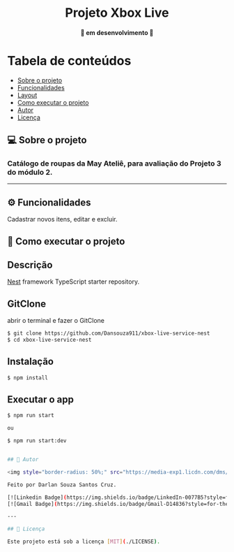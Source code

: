 <h1 align="center">
   Projeto Xbox Live 
</h1>

<h4 align="center">
	🚧  em desenvolvimento  🚧
</h4>

# Tabela de conteúdos

<!--ts-->

- [Sobre o projeto](#-sobre-o-projeto)
- [Funcionalidades](#-funcionalidades)
- [Layout](#-layout)
- [Como executar o projeto](#-como-executar-o-projeto)
- [Autor](#-autor)
- [Licença](#-licença)
<!--te-->

## 💻 Sobre o projeto

<h3> Catálogo de roupas da May Ateliê, para avaliação do Projeto 3 do módulo 2.

---

## ⚙ Funcionalidades

<p>
  Cadastrar novos itens, editar e excluir. 
  </p>

## 🚀 Como executar o projeto

## Descrição

[Nest](https://github.com/nestjs/nest) framework TypeScript starter repository.

## GitClone

abrir o terminal e fazer o GitClone

```bash
$ git clone https://github.com/Dansouza911/xbox-live-service-nest
$ cd xbox-live-service-nest
```

## Instalação

```bash
$ npm install
```

## Executar o app

```bash
$ npm run start

ou

$ npm run start:dev


## 🦸 Autor

<img style="border-radius: 50%;" src="https://media-exp1.licdn.com/dms/image/C4D03AQGoMplHxSTKFQ/profile-displayphoto-shrink_800_800/0/1589132972359?e=1643846400&v=beta&t=CP1STbPumqTKfR4JRd_4FzoQOV1Ig21onnNNUJ-CBJk" width="100px;" alt=""/>

Feito por Darlan Souza Santos Cruz.

[![Linkedin Badge](https://img.shields.io/badge/LinkedIn-0077B5?style=for-the-badge&logo=linkedin&logoColor=white)](https://www.linkedin.com/in/darlan-souza-santos-173b5b121/)
[![Gmail Badge](https://img.shields.io/badge/Gmail-D14836?style=for-the-badge&logo=gmail&logoColor=white)](mailto:dansouza911@gmail.com)

---

## 📝 Licença

Este projeto está sob a licença [MIT](./LICENSE).


```
